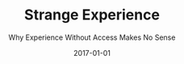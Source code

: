 ---
title: Strange Experience
subtitle: Why Experience Without Access Makes No Sense
date: 2017-01-01
category: Papers
resources:
  Draft: "Kernion - Strange Experience.pdf"
  Pacific APA Handout: "Kernion - Strange Experience - Pacific APA Handout.pdf"
description: "I introduce a challenge to the view that thinking about minds in a first-personal, how-it-feels way is cleanly separable from thinking about minds in a third-personal, how-it-works way. I focus on a set of thought experiments involving phenomenology without function, the ‘contrapositive’ of widely-discussed zombie cases."
---